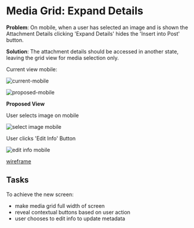 # Media Grid: Expand Details

**Problem**: On mobile, when a user has selected an image and is shown the Attachment Details clicking 'Expand Details' hides the 'Insert into Post' button.

**Solution**:  The attachment details should be accessed in another state, leaving the grid view for media selection only.

Current view mobile:

![current-mobile](https://www.dropbox.com/s/k3k49upyxv8zbm1/expand-details.jpg?dl=1)


![proposed-mobile](https://www.dropbox.com/s/0zchr9dintcsc3p/Screen%20Shot%202015-04-30%20at%2012.04.15%20PM.png?dl=1)


**Proposed View**

User selects image on mobile

![select image mobile](https://www.dropbox.com/s/0zchr9dintcsc3p/Screen%20Shot%202015-04-30%20at%2012.04.15%20PM.png?dl=1)

User clicks 'Edit Info' Button

![edit info mobile](https://www.dropbox.com/s/nlkgnee4560mgcx/Screen%20Shot%202015-04-30%20at%2012.04.58%20PM.png?dl=1)

[wireframe](https://projects.invisionapp.com/share/QD2NHGDYB#/screens/72120394?maintainScrollPosition=true)

## Tasks

To achieve the new screen:
- make media grid full width of screen
- reveal contextual buttons based on user action
- user chooses to edit info to update metadata


